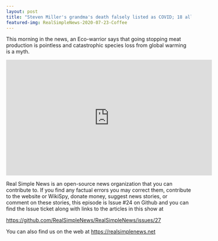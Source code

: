```yaml
---
layout: post
title: "Steven Miller's grandma's death falsely listed as COVID; 18 alleged Portland rioters charged."
featured-img: RealSimpleNews-2020-07-23-Coffee
---
```


This morning in the news, an Eco-warrior says that going stopping meat production is pointless and catastrophic species loss from global warming is a myth.

<iframe width="560" height="315" src="https://www.youtube.com/embed/YfRQN5a0RlM" frameborder="0" allow="accelerometer; autoplay; encrypted-media; gyroscope; picture-in-picture" allowfullscreen></iframe>

Real Simple News is an open-source news organization that you can contribute to. If you find any factual errors you may correct them, contribute to the website or WikiSpy, donate money, suggest news stories, or comment on these stories, this episode is Issue #24 on Github and you can find the Issue ticket along with links to the articles in this show at 

<https://github.com/RealSimpleNews/RealSimpleNews/issues/27>

You can also find us on the web at <https://realsimplenews.net>

